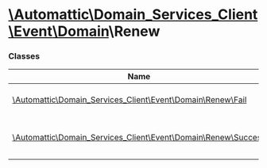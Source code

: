 # [\Automattic](../namespaces/automattic.md)[\Domain_Services_Client](../namespaces/automattic-domain-services-client.md)[\Event](../namespaces/automattic-domain-services-client-event.md)[\Domain](../namespaces/automattic-domain-services-client-event-domain.md)\Renew

### Classes

| Name | Summary |
|------|---------|
| [\Automattic\Domain_Services_Client\Event\Domain\Renew\Fail](../classes/Automattic-Domain-Services-Client-Event-Domain-Renew-Fail.md) | Domain failed to renew event |
| [\Automattic\Domain_Services_Client\Event\Domain\Renew\Success](../classes/Automattic-Domain-Services-Client-Event-Domain-Renew-Success.md) | Domain renewed successfully event |
